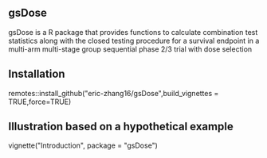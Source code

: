## gsDose

gsDose is a R package that provides functions to calculate combination test statistics along with the closed testing procedure
for a survival endpoint in a multi-arm multi-stage group sequential phase 2/3 trial with dose selection

## Installation

remotes::install_github("eric-zhang16/gsDose",build_vignettes = TRUE,force=TRUE)

## Illustration based on a hypothetical example
vignette("Introduction", package = "gsDose")

